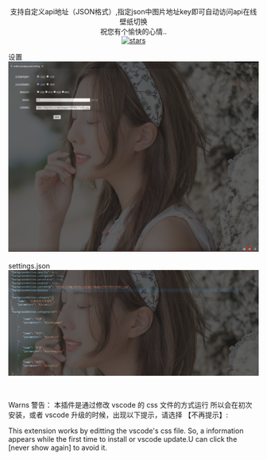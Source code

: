 <p align="center">
支持自定义api地址（JSON格式）,指定json中图片地址key即可自动访问api在线壁纸切换
<br/>
祝您有个愉快的心情..
<br/>
<a href="https://github.com/HeLinSpace/vscode-online-background">
<img src="https://img.shields.io/github/stars/HeLinSpace/vscode-online-background" alt="stars">
</a>

</p>

设置
<br/>
![image](https://raw.githubusercontent.com/HeLinSpace/vscode-online-background/ed1598b6ddb4567096db9b293468b37d0d1b93fc/resources/setting_20230718140813.png)
<br/>
<br/>
settings.json
![image](https://raw.githubusercontent.com/HeLinSpace/vscode-online-background/ed1598b6ddb4567096db9b293468b37d0d1b93fc/resources/setting_json_20230718141150.png)

<br/>

Warns 警告：
本插件是通过修改 vscode 的 css 文件的方式运行
所以会在初次安装，或者 vscode 升级的时候，出现以下提示，请选择 【不再提示】:

This extension works by editting the vscode's css file.
So, a information appears while the first time to install or vscode update.U can click the [never show again] to avoid it.

</p>


